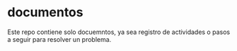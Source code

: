 # documentos
Este repo contiene solo docuemntos, ya sea registro de actividades o pasos a seguir para resolver un problema.
